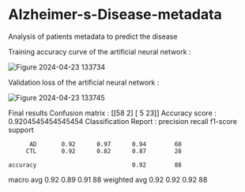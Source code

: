 # Alzheimer-s-Disease-metadata
Analysis of patients metadata to predict the disease

Training accuracy curve of the artificial neural network :

![Figure 2024-04-23 133734](https://github.com/E-Lan17/Alzheimer-s-Disease-metadata/assets/81633998/e260f723-e978-4a4b-9617-eb91372eeeba)


Validation loss of the artificial  neural network :

![Figure 2024-04-23 133745](https://github.com/E-Lan17/Alzheimer-s-Disease-metadata/assets/81633998/aa77dac7-e546-418d-8338-360f97741a22)

Final results 
Confusion matrix :
[[58  2]
 [ 5 23]]
Accuracy score :
0.9204545454545454
Classification Report :
              precision    recall  f1-score   support

          AD       0.92      0.97      0.94        60
         CTL       0.92      0.82      0.87        28

    accuracy                           0.92        88
   macro avg       0.92      0.89      0.91        88
weighted avg       0.92      0.92      0.92        88
